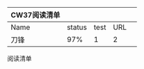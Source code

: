 | CW37阅读清单 |        |      |     |     |
| ------------ | ------ | ---- | --- | --- |
| Name         | status | test | URL |     |
| 刀锋         | 97%    | 1    | 2   |     |


阅读清单